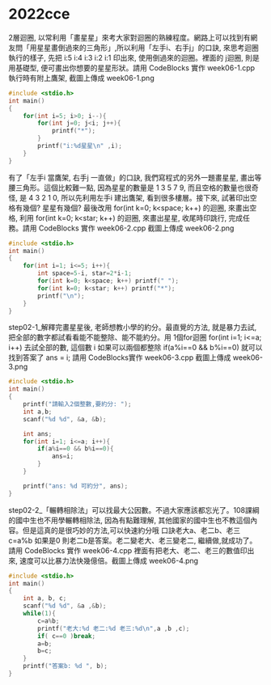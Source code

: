 # 2022cce
2層迴圈, 以常利用「畫星星」來考大家對迴圈的熟練程度。網路上可以找到有網友問「用星星畫倒過來的三角形」,所以利用「左手i、右手j」的口訣, 來思考迴圈執行的樣子, 先把 i:5 i:4 i:3 i:2 i:1 印出來, 使用倒過來的迴圈。裡面的 j迴圈, 則是用基礎型, 便可畫出你想要的星星形狀。請用 CodeBlocks 實作 week06-1.cpp 執行時有附上鷹架, 截圖上傳成 week06-1.png
```cpp
#include <stdio.h>
int main()
{
    for(int i=5; i>0; i--){
        for(int j=0; j<i; j++){
            printf("*");
        }
        printf("i:%d星星\n" ,i);
    }
}

```

有了「左手i 當鷹架, 右手j 一直做」的口訣, 我們寫程式的另外一題畫星星, 畫出等腰三角形。這個比較難一點, 因為星星的數量是 1 3 5 7 9, 而且空格的數量也很奇怪, 是 4 3 2 1 0, 所以先利用左手i 建出鷹架, 看到很多樓層。接下來, 試著印出空格有幾個? 星星有幾個? 最後改用 for(int k=0; k<space; k++) 的迴圈, 來畫出空格, 利用 for(int k=0; k<star; k++) 的迴圈, 來畫出星星, 收尾時印跳行, 完成任務。請用 CodeBlocks 實作 week06-2.cpp 截圖上傳成 week06-2.png
```cpp
#include <stdio.h>
int main()
{
    for(int i=1; i<=5; i++){
        int space=5-i, star=2*i-1;
        for(int k=0; k<space; k++) printf(" ");
        for(int k=0; k<star; k++) printf("*");
        printf("\n");
    }
}

```
step02-1_解釋完畫星星後, 老師想教小學的約分。最直覺的方法, 就是暴力去試,把全部的數字都試看看能不能整除、能不能約分。用 1個for迴圈 for(int i=1; i<=a; i++) 去試全部的數, 這個數 i 如果可以兩個都整除 if(a%i==0 && b%i==0) 就可以找到答案了 ans = i; 請用 CodeBlocks實作 week06-3.cpp 截圖上傳成 week06-3.png
```cpp
#include <stdio.h>
int main()
{
    printf("請輸入2個整數,要約分: ");
    int a,b;
    scanf("%d %d", &a, &b);

    int ans;
    for(int i=1; i<=a; i++){
        if(a%i==0 && b%i==0){
            ans=i;
        }
    }

    printf("ans: %d 可約分", ans);
}

```
step02-2_「輾轉相除法」可以找最大公因數。不過大家應該都忘光了。108課綱的國中生也不用學輾轉相除法, 因為有點難理解, 其他國家的國中生也不教這個內容。但是這真的是很巧妙的方法,可以快速約分哦 口訣老大a、老二b、老三c=a%b 如果是0 則老二b是答案。老二變老大、老三變老二, 繼續做,就成功了。請用 CodeBlocks 實作 week06-4.cpp 裡面有把老大、老二、老三的數值印出來, 速度可以比暴力法快幾億倍。截圖上傳成 week06-4.png
```cpp
#include <stdio.h>
int main()
{
    int a, b, c;
    scanf("%d %d", &a ,&b);
    while(1){
        c=a%b;
        printf("老大:%d 老二:%d 老三:%d\n",a ,b ,c);
        if( c==0 )break;
        a=b;
        b=c;
    }
    printf("答案b: %d ", b);
}

```
